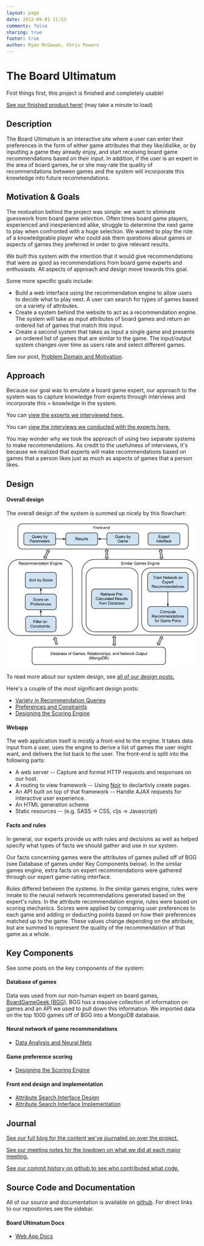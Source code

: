 ```yaml
---
layout: page
date: 2012-09-01 11:53
comments: false
sharing: true
footer: true
author: Ryan McGowan, Chris Powers
---
```

# The Board Ultimatum

First things first, this project is finished and completely usable!

[See our finished product here!](http://board-ultimatum.herokuapp.com/recommend)
(may take a minute to load)

## Description

The Board Ultimatum is an interactive site where a user can enter their
preferences in the form of either game attributes that they like/dislike, or by
inputting a game they already enjoy, and start receiving board game
recommendations based on their input. In addition, if the user is an expert in
the area of board games, he or she may rate the quality of recommendations
between games and the system will incorporate this knowledge into future
recommendations.

## Motivation &amp; Goals

The motivation behind the project was simple: we want to eliminate guesswork
from board game selection. Often times board game players, experienced and
inexperienced alike, struggle to determine the next game to play when
confronted with a huge selection. We wanted to play the role of a
knowledgeable player who could ask them questions about games or aspects of
games they preferred in order to give relevant results.

We built this system with the intention that it would give recommendations that
were as good as recommendations from board game experts and enthusiasts. All
aspects of approach and design move towards this goal.

Some more specific goals include:

*   Build a web interface using the recommendation engine to allow users to 
	decide what to play next. A user can search for types of games based on
	a variety of attributes.
*   Create a system behind the website to act as a recommendation engine. The
    system will take as input attributes of board games and return an ordered
    list of games that match this input.
*	Create a second system that takes as input a single game and presents an
	ordered list of games that are similar to the game. The input/output system
	changes over time as users rate and select different games.

See our post, [Problem Domain and Motivation](/blog/2012/09/18/problem-domain-and-motivations/).

## Approach

Because our goal was to emulate a board game expert, our approach to the system
was to capture knowledge from experts through interviews and incorporate this =
knowledge in the system.

You can [view the experts we interviewed here.](http://localhost:4000/experts)

You can [view the interviews we conducted with the experts here.](http://localhost:4000/interviews)

You may wonder why we took the approach of using two separate systems to make
recommendations. As credit to the usefulness of interviews, it's because we
realized that experts will make recommendations based on games that a person
likes just as much as aspects of games that a person likes.

## Design

#### Overall design

The overall design of the system is summed up nicely by this flowchart:

![System Design](/images/diagrams/system-design.png)

To read more about our system design, see [all of our design posts.](/blog/categories/design/)

Here's a couple of the most significant design posts:

*   [Variety in Recommendation Queries](/blog/2012/09/11/variety-in-recommendation-queries/)
*   [Preferences and Constraints](/blog/2012/09/17/preferences-and-constraints/)
*   [Designing the Scoring Engine](/blog/2012/10/30/designing-the-scoring-engine/)

#### Webapp

The web application itself is mostly a front-end to the engine. It takes data
input from a user, uses the engine to derive a list of games the user might
want, and delivers the list back to the user.  The front-end is split into the
following parts:

*   A web server -- Capture and format HTTP requests and responses on our host.
*   A routing to view framework -- Using [Noir](http://www.webnoir.org/) to
    declartivly create pages.
*   An API built on top of that framework -- Handle AJAX requests for
    interactive user experience.
*   An HTML generation scheme
*   Static resources -- (e.g. SASS &rarr; CSS, cljs &rarr; Javascript)

#### Facts and rules

In general, our experts provide us with rules and decisions as well as helped
specify what types of facts we should gather and use in our system.

Our facts concerning games were the attributes of games pulled off of BGG
(see Database of games under Key Components below). In the similar games
engine, extra facts on expert recommendations were gathered through our expert
game-rating interface.

Rules differed between the systems. In the similar games engine, rules were
innate to the neural network recommendations generated based on the expert's
rules. In the attribute recommendation engine, rules were based on scoring
mechanics. Scores were applied by comparing user preferences to each game and
adding or deducting points based on how their preferences matched up to the
game. These values change depending on the attribute, but are summed to
represent the quality of the recommendation of that game as a whole.

## Key Components

See some posts on the key components of the system:

#### Database of games

Data was used from our non-human expert on board games,
[BoardGameGeek (BGG)](http://boardgamegeek.com/).
BGG has a massive collection of information on games and an API we used to pull
down this information. We imported data on the top 1000 games off of BGG into a
MongoDB database.

#### Neural network of game recommendations

*   [Data Analysis and Neural Nets](/blog/2012/10/31/data-analysis-and-neural-nets/)

#### Game preference scoring

*   [Designing the Scoring Engine](/blog/2012/10/30/designing-the-scoring-engine/)

#### Front end design and implementation

*   [Attribute Search Interface Design](/blog/2012/10/06/interface-design/)
*   [Attribute Search Interface Implementation](/blog/2012/10/16/interface-implementation/)

## Journal

[See our full blog for the content we've journaled on over the project.](/blog)

[See our meeting notes for the lowdown on what we did at each major meeting.](/meetings)

[See our commit history on github to see who contributed what code.](https://github.com/DRSNJM/board-ultimatum/commits)

## Source Code and Documentation

All of our source and documentation is available on
[github](https://github.com/DRSNJM). For direct links to our repositories see
the sidebar.

#### Board Ultimatum Docs

*	[Web App Docs](http://drsnjm.github.com/board-ultimatum)
